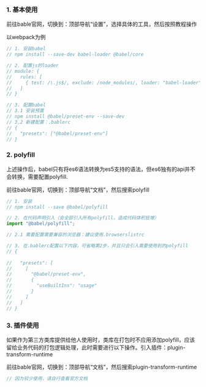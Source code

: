 
### 1. 基本使用

前往bable官网，切换到：顶部导航“设置”，选择具体的工具，然后按照教程操作

以webpack为例
```js
// 1. 安装babel
// npm install --save-dev babel-loader @babel/core

// 2. 配置js的loader
// module: {
//   rules: [
//     { test: /\.js$/, exclude: /node_modules/, loader: "babel-loader" }
//   ]
// }

// 3. 配置babel
// 3.1 安装预置
// npm install @babel/preset-env --save-dev
// 3.2 新建配置：.bablerc
// {
//   "presets": ["@babel/preset-env"]
// }
```

### 2. polyfill

上述操作后，babel只有将es6语法转换为es5支持的语法，但es6独有的api并不会转换，需要配置polyfill.

前往bable官网，切换到：顶部导航“文档”，然后搜索polyfill

```js
// 1. 安装
// npm install --save @babel/polyfill

// 2. 在代码声明引入（会全部引入所有polyfill，造成代码体积狂增）
import "@babel/polyfill";

// 2.1 需要配置需要兼容的浏览器：建议使用.browserslistrc

// 3. 在.bablerc配置以下内容，可省略第2步，并且只会引入需要使用到的polyfill
// {
  
//   "presets": [
//     [
//       "@babel/preset-env",
//       {
//         "useBuiltIns": "usage"
//       }
//     ]
//   ]
// }

```

### 3. 插件使用

如果作为第三方类库提供给他人使用时，类库在打包时不应用添加polyfill，应该留给业务代码的打包逻辑处理，此时需要进行以下操作。引入插件：plugin-transform-runtime

前往bable官网，切换到：顶部导航“文档”，然后搜索plugin-transform-runtime

```js
// 因为较少使用，请自行查看官方文档
```